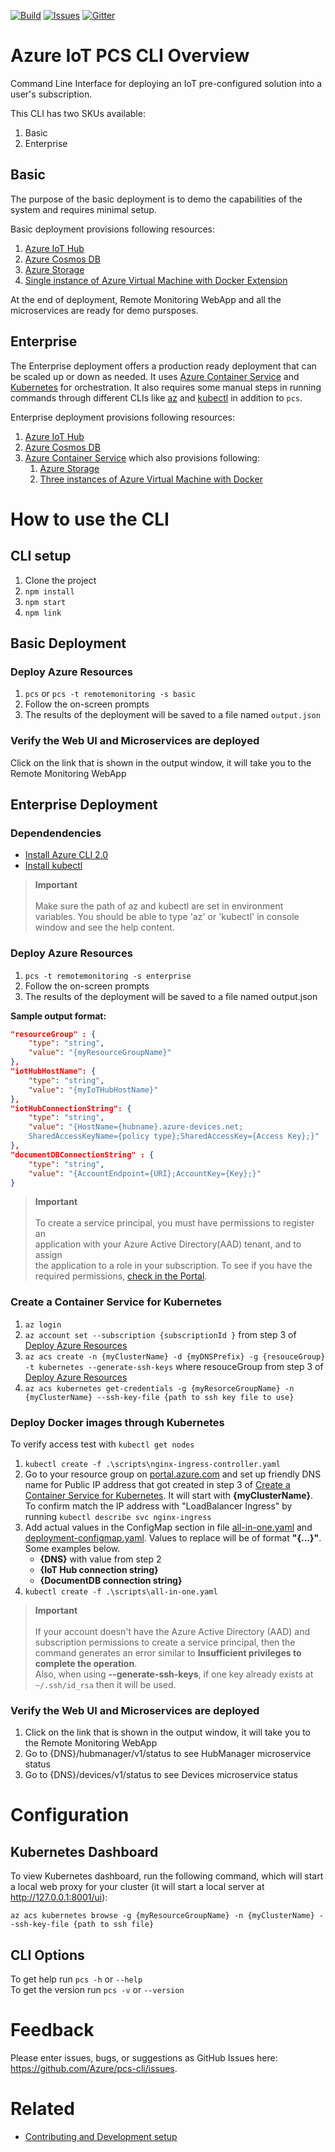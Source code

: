 [![Build][build-badge]][build-url]
[![Issues][issues-badge]][issues-url]
[![Gitter][gitter-badge]][gitter-url]

Azure IoT PCS CLI Overview
==========================

Command Line Interface for deploying an IoT pre-configured solution into a
user's subscription.

This CLI has two SKUs available:

1. Basic
2. Enterprise

## Basic

The purpose of the basic deployment is to demo the capabilities of the system
and requires minimal setup.

Basic deployment provisions following resources:

1. [Azure IoT Hub](https://azure.microsoft.com/en-us/services/iot-hub/)
2. [Azure Cosmos DB](https://docs.microsoft.com/en-us/azure/cosmos-db/create-documentdb-dotnet)
3. [Azure Storage](https://azure.microsoft.com/en-us/services/storage/)
4. [Single instance of Azure Virtual Machine with Docker Extension](https://azure.microsoft.com/en-us/services/virtual-machines/)

At the end of deployment, Remote Monitoring WebApp and all the microservices
are ready for demo pursposes.

## Enterprise

The Enterprise deployment offers a production ready deployment that can be
scaled up or down as needed. It uses
[Azure Container Service](https://azure.microsoft.com/en-us/services/container-service/)
and [Kubernetes](https://kubernetes.io/) for orchestration. It also requires
some manual steps in running commands through different CLIs like
[az](https://docs.microsoft.com/en-us/cli/azure/install-azure-cli) and
[kubectl](https://docs.microsoft.com/en-us/cli/azure/install-azure-cli)
in addition to ```pcs```.

Enterprise deployment provisions following resources:

1. [Azure IoT Hub](https://azure.microsoft.com/en-us/services/iot-hub/)
2. [Azure Cosmos DB](https://docs.microsoft.com/en-us/azure/cosmos-db/create-documentdb-dotnet)
3. [Azure Container Service](https://azure.microsoft.com/en-us/services/container-service/)
   which also provisions following:
   1. [Azure Storage](https://azure.microsoft.com/en-us/services/storage/)
   2. [Three instances of Azure Virtual Machine with Docker](https://azure.microsoft.com/en-us/services/virtual-machines/)

How to use the CLI
==================

## CLI setup

1. Clone the project
2. `npm install`
3. `npm start`
4. `npm link`

## Basic Deployment

### Deploy Azure Resources

1. `pcs` or `pcs -t remotemonitoring -s basic`
2. Follow the on-screen prompts
3. The results of the deployment will be saved to a file named `output.json`

### Verify the Web UI and Microservices are deployed

Click on the link that is shown in the output window, it will take you to
the Remote Monitoring WebApp

## Enterprise Deployment

### Dependendencies

- [Install Azure CLI 2.0](https://docs.microsoft.com/en-us/cli/azure/install-azure-cli)
- [Install kubectl](https://kubernetes.io/docs/tasks/tools/install-kubectl/)

> **Important** \
\
Make sure the path of az and kubectl are set in environment variables.
You should be able to type 'az' or 'kubectl' in console window and see
the help content.

### Deploy Azure Resources

1. `pcs -t remotemonitoring -s enterprise`
2. Follow the on-screen prompts
3. The results of the deployment will be saved to a file named output.json

**Sample output format:**
```json
"resourceGroup" : {
    "type": "string",
    "value": "{myResourceGroupName}"
},
"iotHubHostName": {
    "type": "string",
    "value": "{myIoTHubHostName}"
},
"iotHubConnectionString": {
    "type": "string",
    "value": "{HostName={hubname}.azure-devices.net;
    SharedAccessKeyName={policy type};SharedAccessKey={Access Key};}"
},
"documentDBConnectionString" : {
    "type": "string",
    "value": "{AccountEndpoint={URI};AccountKey={Key};}"
}
```

> **Important** \
\
To create a service principal, you must have permissions to register an \
application with your Azure Active Directory(AAD) tenant, and to assign \
the application to a role in your subscription. To see if you have the \
required permissions, [check in the Portal](https://docs.microsoft.com/en-us/azure/azure-resource-manager/resource-group-create-service-principal-portal#required-permissions).

### Create a Container Service for Kubernetes

1. `az login`
2. `az account set --subscription {subscriptionId }` from step 3 of
   [Deploy Azure Resources](README.md#deploy-azure-resources-1)
3. `az acs create -n {myClusterName} -d {myDNSPrefix} -g {resouceGroup} -t kubernetes --generate-ssh-keys`
   where resouceGroup from step 3 of
   [Deploy Azure Resources](README.md#deploy-azure-resources-1)
4. `az acs kubernetes get-credentials -g {myResorceGroupName} -n {myClusterName} --ssh-key-file {path to ssh key file to use}`

### Deploy Docker images through Kubernetes

To verify access test with `kubectl get nodes`
1. `kubectl create -f .\scripts\nginx-ingress-controller.yaml`
2. Go to your resource group on [portal.azure.com](http://portal.azure.com)
   and set up friendly DNS name for Public IP address that got created in
   step 3 of
   [Create a Container Service for Kubernetes](README.md#create-a-container-service-for-kubernetes).
   It will start with **{myClusterName}**. To confirm match the IP address
   with "LoadBalancer Ingress" by running `kubectl describe svc nginx-ingress`
3. Add actual values in the ConfigMap section in file
   [all-in-one.yaml](https://github.com/Azure/pcs-cli/blob/master/remotemonitoring/scripts/all-in-one.yaml) and [deployment-configmap.yaml](https://github.com/Azure/pcs-cli/blob/master/remotemonitoring/scripts/individual/deployment-configmap.yaml).
   Values to replace will be of format **"{...}"**. Some examples below.
    * **{DNS}** with value from step 2
    * **{IoT Hub connection string}**
    * **{DocumentDB connection string}**
4. `kubectl create -f .\scripts\all-in-one.yaml`

> **Important** \
\
If your account doesn't have the Azure Active Directory (AAD) and subscription
permissions to create a service principal, then the command generates an error
similar to **Insufficient privileges to complete the operation**. \
Also, when using **--generate-ssh-keys**, if one key already exists at
`~/.ssh/id_rsa` then it will be used.

### Verify the Web UI and Microservices are deployed

1. Click on the link that is shown in the output window, it will take you to
   the Remote Monitoring WebApp
2. Go to {DNS}/hubmanager/v1/status to see HubManager microservice status
3. Go to {DNS}/devices/v1/status to see Devices microservice status

Configuration
=============

## Kubernetes Dashboard

To view Kubernetes dashboard, run the following command, which will start a local
web proxy for your cluster (it will start a local server at http://127.0.0.1:8001/ui):

`az acs kubernetes browse -g {myResourceGroupName} -n {myClusterName} --ssh-key-file {path to ssh file}`

## CLI Options

To get help run `pcs -h` or `--help` \
To get the version run `pcs -v` or `--version`

Feedback
========

Please enter issues, bugs, or suggestions as GitHub Issues here: https://github.com/Azure/pcs-cli/issues.

Related
=======

* [Contributing and Development setup](CONTRIBUTING.md)


[build-badge]: https://img.shields.io/travis/Azure/iot-pcs-cli.svg
[build-url]: https://travis-ci.com/Azure/iot-pcs-cli
[issues-badge]: https://img.shields.io/github/issues/azure/iot-pcs-cli.svg
[issues-url]: https://github.com/azure/iot-pcs-cli/issues
[gitter-badge]: https://img.shields.io/gitter/room/azure/iot-pcs.js.svg
[gitter-url]: https://gitter.im/azure/iot-pcs
